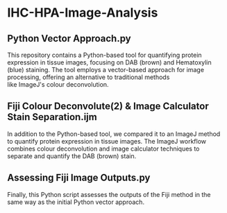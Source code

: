 # IHC-HPA-Image-Analysis
## Python Vector Approach.py
This repository contains a Python-based tool for quantifying protein expression in tissue images, focusing on DAB (brown) and Hematoxylin (blue) staining. The tool employs a vector-based approach for image processing, offering an alternative to traditional methods like ImageJ's colour deconvolution. 

## Fiji Colour Deconvolute(2) & Image Calculator Stain Separation.ijm
In addition to the Python-based tool, we compared it to an ImageJ method to quantify protein expression in tissue images. The ImageJ workflow combines colour deconvolution and image calculator techniques to separate and quantify the DAB (brown) stain. 

## Assessing Fiji Image Outputs.py
Finally, this Python script assesses the outputs of the Fiji method in the same way as the initial Python vector approach.
